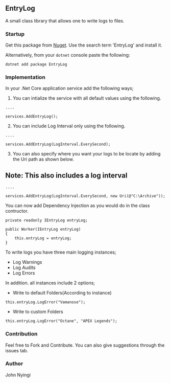 ﻿## EntryLog

A small class library that allows one to write logs to files.

### Startup
Get this package from [Nuget](https://www.nuget.org/packages). Use the search term 'EntryLog' and install it.

Alternatively, from your `dotnet` console paste the following:

`dotnet add package EntryLog`

### Implementation

In your .Net Core application service add the following ways;

1. You can intialize the service with all default values using the following.

```
.... 

services.AddEntryLog();
```


2. You can include Log Interval only using the following.

```
.... 

services.AddEntryLog(LogInterval.EverySecond);
```

3. You can also specify where you want your logs to be locate by adding the Uri path as shown below.
## Note: This also includes a log interval

```
....

services.AddEntryLog(LogInterval.EverySecond, new Uri(@"C:\Archive"));
```

You can now add Dependency Injection as you would do in the class contructor.

```
private readonly IEntryLog entryLog;

public Worker(IEntryLog entryLog)
{
    this.entryLog = entryLog;
}

```

To write logs you have three main logging instances;
- Log Warnings
- Log Audits
- Log Errors

In addition. all instances include 2 options;

* Write to default Folders(According to instance)

`this.entryLog.LogError("Vamanose");`

* Write to custom Folders

`this.entryLog.LogError("Octane", "APEX Legends");`

### Contribution
Feel free to Fork and Contribute. You can also give suggestions through the issues tab.

### Author

John Nyingi
